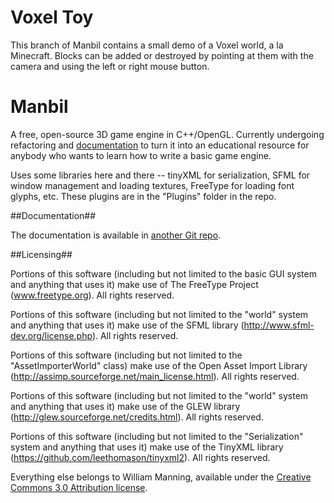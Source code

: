 Voxel Toy
======

This branch of Manbil contains a small demo of a Voxel world, a la Minecraft. Blocks can be added or destroyed by pointing at them with the camera and using the left or right mouse button.


Manbil
======

A free, open-source 3D game engine in C++/OpenGL. Currently undergoing refactoring and [documentation](https://github.com/heyx3/ManbilDocumentation) to turn it into an educational resource for anybody who wants to learn how to write a basic game engine.

Uses some libraries here and there -- tinyXML for serialization, SFML for window management and loading textures, FreeType for loading font glyphs, etc. These plugins are in the "Plugins" folder in the repo.

##Documentation##

The documentation is available in [another Git repo](https://github.com/heyx3/ManbilDocumentation).

##Licensing##

Portions of this software (including but not limited to the basic GUI system and anything that uses it) make use of The FreeType Project (www.freetype.org). All rights reserved.
    
Portions of this software (including but not limited to the "world" system and anything that uses it) make use of the SFML library (http://www.sfml-dev.org/license.php). All rights reserved.

Portions of this software (including but not limited to the "AssetImporterWorld" class) make use of the Open Asset Import Library (http://assimp.sourceforge.net/main_license.html).  All rights reserved.

Portions of this software (including but not limited to the "world" system and anything that uses it) make use of the GLEW library (http://glew.sourceforge.net/credits.html). All rights reserved.

Portions of this software (including but not limited to the "Serialization" system and anything that uses it) make use of the TinyXML library (https://github.com/leethomason/tinyxml2). All rights reserved.

Everything else belongs to William Manning, available under the [Creative Commons 3.0 Attribution license](https://creativecommons.org/licenses/by/3.0/us/).
